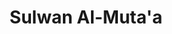 ---
pid: '3'
artist: Unknown
location: Egypt
title: Sulwan Al-Muta'a
_date: 14th century
object_type: manuscript
current_location: The Museum of Islamic Art, Qatar
wiki_link: https://commons.wikimedia.org/wiki/File:Unknown,_Egypt_or_Syria,_14th_Century_-_Sulwan_Al-Muta%27a_-_Google_Art_Project.jpg
permalink: /mia-qatar/3/
layout: iiif-image-page
iiif_image: miaq-3
---